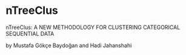 # nTreeClus
nTreeClus: A NEW METHODOLOGY FOR CLUSTERING CATEGORICAL SEQUENTIAL DATA

by Mustafa Gökçe Baydoğan and Hadi Jahanshahi

